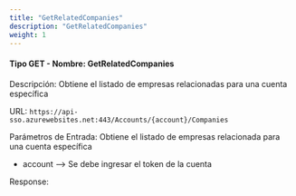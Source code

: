 ```yaml
---
title: "GetRelatedCompanies"
description: "GetRelatedCompanies"
weight: 1
---
```


#### Tipo GET - Nombre:  GetRelatedCompanies ####

Descripción: Obtiene el listado de empresas relacionadas para una cuenta específica

URL: `https://api-sso.azurewebsites.net:443/Accounts/{account}/Companies`

Parámetros de Entrada: Obtiene el listado de empresas relacionada para una cuenta específica

* account --> Se debe ingresar el token de la cuenta

Response: